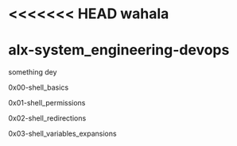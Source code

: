<<<<<<< HEAD
wahala
=======
# alx-system_engineering-devops
something dey

0x00-shell_basics


0x01-shell_permissions


0x02-shell_redirections


0x03-shell_variables_expansions




